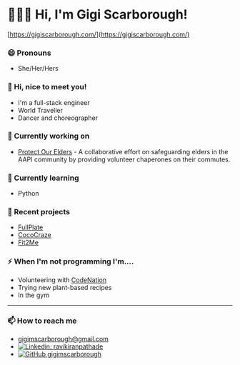# 👩🏾‍💻 Hi, I'm Gigi Scarborough!
[https://gigiscarborough.com/](https://gigiscarborough.com/)

### 😄 Pronouns
* She/Her/Hers

### 💬  Hi, nice to meet you!
* I'm a full-stack engineer 
* World Traveller
* Dancer and choreographer


### 🔭  Currently working on
* [Protect Our Elders](http://protect-our-elders.herokuapp.com/#/) - A collaborative effort on safeguarding elders in the AAPI community by providing volunteer chaperones on their commutes.

### 🌱  Currently learning
* Python

### 👯 Recent projects
* [FullPlate](http://fullplate.herokuapp.com)
* [CocoCraze](https://gigiscarborough.com/Coco-Craze/)
* [Fit2Me](http://fit2me.herokuapp.com)

### ⚡ When I'm not programming I'm....
* Volunteering with [CodeNation](https://codenation.org/)
* Trying new plant-based recipes
* In the gym

---


### 📫 How to reach me
* gigimscarborough@gmail.com
* [![Linkedin: ravikiranpathade](https://img.shields.io/badge/-gigimscarborough-blue?style=flat-square&logo=Linkedin&logoColor=white&link=https://www.linkedin.com/in/ravikiranpathade/)](https://www.linkedin.com/in/gigimscarborough/)
* [![GitHub gigimscarborough](https://img.shields.io/github/followers/gigimscarborough?label=follow&style=social)](https://github.com/gigimscarborough)


